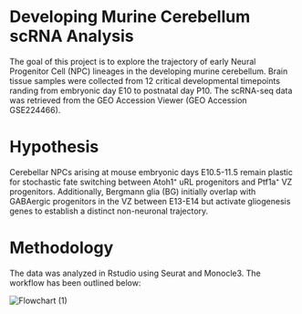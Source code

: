 # Developing Murine Cerebellum scRNA Analysis

The goal of this project is to explore the trajectory of early Neural Progenitor Cell (NPC) lineages in the developing murine cerebellum. Brain tissue samples were collected from 12 critical developmental timepoints randing from embryonic day E10 to postnatal day P10. The scRNA-seq data was retrieved from the GEO Accession Viewer (GEO Accession GSE224466). 

# Hypothesis 

Cerebellar NPCs arising at mouse embryonic days E10.5-11.5 remain plastic for stochastic fate switching between Atoh1⁺ uRL progenitors and Ptf1a⁺ VZ progenitors. Additionally, Bergmann glia (BG) initially overlap with GABAergic progenitors in the VZ between E13-E14 but activate gliogenesis genes to establish a distinct non-neuronal trajectory.

# Methodology

The data was analyzed in Rstudio using Seurat and Monocle3. The workflow has been outlined below: 


![Flowchart (1)](https://github.com/user-attachments/assets/31ad33ac-2d8a-4069-b78f-2f55f3d3253f)

